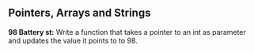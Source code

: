 ## Pointers, Arrays and Strings
**98 Battery st:** Write a function that takes a pointer to an int as parameter and updates the value it points to to 98.
